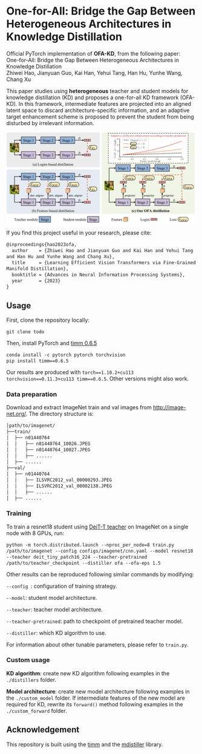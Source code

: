 # One-for-All: Bridge the Gap Between Heterogeneous Architectures in Knowledge Distillation

Official PyTorch implementation of **OFA-KD**, from the following paper: \
One-for-All: Bridge the Gap Between Heterogeneous Architectures in Knowledge Distillation \
Zhiwei Hao, Jianyuan Guo, Kai Han, Yehui Tang, Han Hu, Yunhe Wang, Chang Xu

This paper studies using **heterogeneous** teacher and student models for knowledge distillation (KD) and proposes a one-for-all KD framework (OFA-KD). In this framework, intermediate features are projected into an aligned latent space to discard architecture-specific information, and an adaptive target enhancement scheme is proposed to prevent the student from being disturbed by irrelevant information.

<img src="assets/ofa.png" width="500px"/>

If you find this project useful in your research, please cite:

```
@inproceedings{hao2023ofa,
  author    = {Zhiwei Hao and Jianyuan Guo and Kai Han and Yehui Tang and Han Hu and Yunhe Wang and Chang Xu},
  title     = {Learning Efficient Vision Transformers via Fine-Grained Manifold Distillation},
  booktitle = {Advances in Neural Information Processing Systems},
  year      = {2023}
}
```

## Usage
First, clone the repository locally:

```
git clone todo
```

Then, install PyTorch and [timm 0.6.5](https://github.com/huggingface/pytorch-image-models/tree/v0.6.5)

```
conda install -c pytorch pytorch torchvision
pip install timm==0.6.5
```

Our results are produced with `torch==1.10.2+cu113 torchvision==0.11.3+cu113 timm==0.6.5`. Other versions might also work.

### Data preparation

Download and extract ImageNet train and val images from http://image-net.org/. The directory structure is:

```
│path/to/imagenet/
├──train/
│  ├── n01440764
│  │   ├── n01440764_10026.JPEG
│  │   ├── n01440764_10027.JPEG
│  │   ├── ......
│  ├── ......
├──val/
│  ├── n01440764
│  │   ├── ILSVRC2012_val_00000293.JPEG
│  │   ├── ILSVRC2012_val_00002138.JPEG
│  │   ├── ......
│  ├── ......
```

### Training

To train a resnet18 student using [DeiT-T teacher](https://dl.fbaipublicfiles.com/deit/deit_tiny_patch16_224-a1311bcf.pth) on ImageNet on a single node with 8 GPUs, run:

```
python -m torch.distributed.launch --nproc_per_node=8 train.py /path/to/imagenet --config configs/imagenet/cnn.yaml --model resnet18 --teacher deit_tiny_patch16_224 --teacher-pretrained /path/to/teacher_checkpoint --distiller ofa --ofa-eps 1.5
```

Other results can be reproduced following similar commands by modifying:

`--config `: configuration of training strategy. 

`--model`: student model architecture.

`--teacher`: teacher model architecture.

`--teacher-pretrained`: path to checkpoint of pretrained teacher model.

`--distiller`: which KD algorithm to use.

For information about other tunable parameters, please refer to `train.py`.

### Custom usage

**KD algorithm**: create new KD algorithm following examples in the `./distillers` folder.

**Model architecture**: create new model architecture following examples in the `./custom_model` folder. If intermediate features of the new model are required for KD, rewrite its `forward()` method following examples in the `./custom_forward` folder.

## Acknowledgement

This repository is built using the [timm](https://github.com/rwightman/pytorch-image-models) and the [mdistiller](https://github.com/megvii-research/mdistiller) library.


